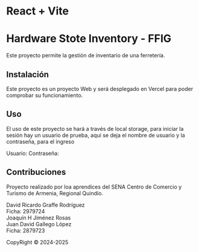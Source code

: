 # React + Vite

# Hardware Stote Inventory - FFIG

Este proyecto permite la gestión de inventario de una ferretería.

## Instalación

Este proyecto es un proyecto Web y será desplegado en Vercel para poder comprobar su funcionamiento.

## Uso

El uso de este proyecto se hará a través de local storage, para iniciar la sesión hay un usuario de prueba, aquí se deja el nombre de usuario y la contraseña, para el ingreso

Usuario:
Contraseña:

## Contribuciones

Proyecto realizado por loa aprendices del SENA Centro de Comercio y Turismo de Armenia, Regional Quindío.<br>

David Ricardo Graffe Rodríguez<br>
Ficha: 2979724<br>
Joaquín H Jiménez Rosas<br>
Juan David Gallego López<br>
Ficha: 2879723<br>

CopyRight © 2024-2025
